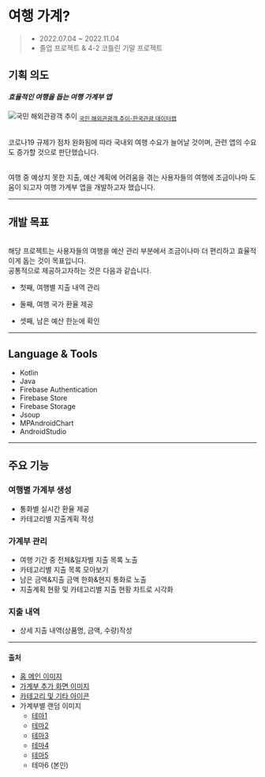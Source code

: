 # 여행 가계?
> - 2022.07.04 ~ 2022.11.04
> - 졸업 프로젝트 & 4-2 코틀린 기말 프로젝트

## 기획 의도

#### _효율적인 여행을 돕는 여행 가계부 앱_

![국민 해외관광객 추이](https://github.com/jaeeun25/yeohaeng-gagye/assets/124561558/e258f4cc-1b18-491c-a731-70bafcef5995)
<sub>[국민 해외관광객 추이-한국관광 데이터랩](https://datalab.visitkorea.or.kr/datalab/portal/nat/getOseaTourForm.do)</sub>

\
&#x20;  코로나19 규제가 점차 완화됨에 따라 국내외 여행 수요가 늘어날 것이며, 관련 앱의 수요도 증가할 것으로 판단했습니다.

\
&#x20;  여행 중 예상치 못한 지출, 예산 계획에 어려움을 겪는 사용자들의 여행에 조금이나마 도움이 되고자 여행 가계부 앱을 개발하고자 했습니다.
***

## 개발 목표

\
&#x20;  해당 프로젝트는 사용자들의 여행을 예산 관리 부분에서 조금이나마 더 편리하고 효율적이게 돕는 것이 목표입니다. 
\
&#x20;  공통적으로 제공하고자하는 것은 다음과 같습니다.


* 첫째, 여행별 지출 내역 관리

* 둘째, 여행 국가 환율 제공

* 셋째, 남은 예산 한눈에 확인
  

***

## Language & Tools

* Kotlin
* Java
* Firebase Authentication
* Firebase Store
* Firebase Storage
* Jsoup
* MPAndroidChart
* AndroidStudio
  
***

## 주요 기능

### 여행별 가계부 생성

* 통화별 실시간 환율 제공
* 카테고리별 지출계획 작성

### 가계부 관리

* 여행 기간 중 전체&일자별 지출 목록 노출
* 카테고리별 지출 목록 모아보기
* 남은 금액&지출 금액 한화&현지 통화로 노출
* 지출계획 현황 및 카테고리별 지출 현황 차트로 시각화

### 지출 내역

* 상세 지출 내역(상품명, 금액, 수량)작성
  
***

#### 출처

* [홈 메인 이미지](https://pixabay.com/ko/photos/%ED%99%9C%EC%A3%BC%EB%A1%9C-%EB%B9%84%ED%96%89%EC%9E%A5-%EA%B3%B5%ED%95%AD-%EC%B0%A9%EB%A5%99-1227526/)
* [가계부 추가 화면 이미지](https://pixabay.com/ko/photos/%EB%B9%84%ED%96%89%EA%B8%B0-%EC%B2%9C%EA%B5%AD-%ED%9D%90%EB%A6%BC-%EB%82%A0%EA%B0%9C-1043635/)
* [카테고리 및 기타 아이콘](https://www.iconfinder.com/search/icons?family=phosphor-light)
* 가계부별 랜덤 이미지
  * [테마1](https://pixabay.com/ko/photos/%ED%98%B8%EC%88%98-%EC%9E%90%EC%97%B0-%EC%97%AC%ED%96%89%ED%95%98%EB%8B%A4-%ED%83%90%EA%B5%AC-6701636/)
  * [테마2](https://pixabay.com/ko/photos/%EC%99%80%EC%9D%B8%EB%94%A9%EB%8F%84%EB%A1%9C-%EC%9D%BC%EB%AA%B0-%EC%82%B0-%EC%82%B0-%ED%92%8D%EA%B2%BD-1556177/)
  * [테마3](https://pixabay.com/ko/photos/%EC%B2%A0%EB%8F%84-%EA%B8%B0%EC%B0%A8-%ED%8A%B8%EB%9E%99-%EC%97%AC%ED%96%89%ED%95%98%EB%8B%A4-5517562/)
  * [테마4](https://pixabay.com/ko/photos/%ED%95%B4%EB%B3%80-%EB%8C%80%EC%96%91-%EC%A7%80%EC%A3%BC-%EB%B0%94%EB%8B%A4-%ED%95%B4%EC%95%88-2413081/)
  * [테마5](https://pixabay.com/ko/photos/%EA%B3%A0%EC%B8%B5-%EB%B9%8C%EB%94%A9-%EA%B1%B4%EB%AC%BC-%ED%95%AD%EA%B5%AC-%EC%A7%80%ED%8F%89%EC%84%A0-5838029/)
  * 테마6 (본인)
  
